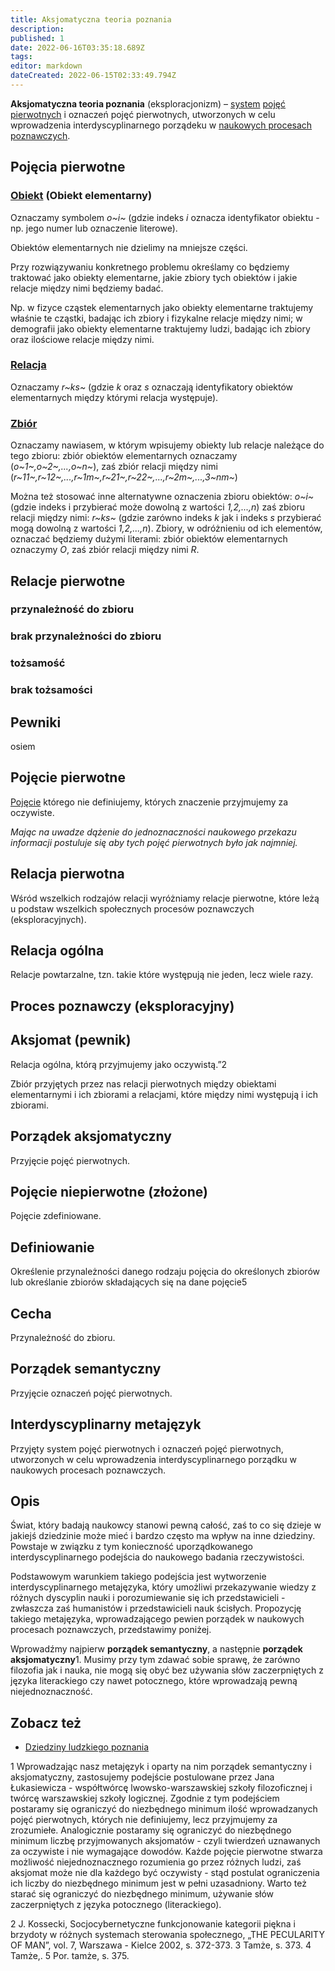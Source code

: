 ```yaml
---
title: Aksjomatyczna teoria poznania
description: 
published: 1
date: 2022-06-16T03:35:18.689Z
tags: 
editor: markdown
dateCreated: 2022-06-15T02:33:49.794Z
---
```


**Aksjomatyczna teoria poznania** (eksploracjonizm) – [system](/System) [pojęć pierwotnych](/Aksjomatyczna_teoria_poznania#pojęcie-pierwotne) i oznaczeń pojęć pierwotnych, utworzonych w celu wprowadzenia interdyscyplinarnego porządeku w [naukowych procesach poznawczych](/Dziedziny_ludzkiego_poznania#nauka).

## Pojęcia pierwotne

### [**Obiekt**](/Obiekt) (Obiekt elementarny)

Oznaczamy symbolem *o~i~* (gdzie indeks *i* oznacza identyfikator obiektu - np. jego numer lub oznaczenie literowe).

Obiektów elementarnych nie dzielimy na mniejsze części.

Przy rozwiązywaniu konkretnego problemu określamy co będziemy traktować jako obiekty elementarne, jakie zbiory tych obiektów i jakie relacje między nimi będziemy badać.

Np. w fizyce cząstek elementarnych jako obiekty elementarne traktujemy właśnie te cząstki, badając ich zbiory i fizykalne relacje między nimi; w demografii jako obiekty elementarne traktujemy ludzi, badając ich zbiory oraz ilościowe relacje między nimi.

### [**Relacja**](/Relacja)

Oznaczamy *r~ks~* (gdzie *k* oraz *s* oznaczają identyfikatory obiektów elementarnych między którymi relacja występuje).

### [**Zbiór**](/Zbiór)

Oznaczamy nawiasem, w którym wpisujemy obiekty lub relacje należące do tego zbioru: zbiór obiektów elementarnych oznaczamy (*o~1~,o~2~,...,o~n~*), zaś zbiór relacji między nimi (*r~11~,r~12~,...,r~1m~,r~21~,r~22~,...,r~2m~,...,3~nm~*)

Można też stosować inne alternatywne oznaczenia zbioru obiektów: *o~i~* (gdzie indeks i przybierać może dowolną z wartości *1,2,...,n*) zaś zbioru relacji między nimi: *r~ks~* (gdzie zarówno indeks *k* jak i indeks *s* przybierać mogą dowolną z wartości *1,2,...,n*). Zbiory, w odróżnieniu od ich elementów, oznaczać będziemy dużymi literami: zbiór obiektów elementarnych oznaczymy *O*, zaś zbiór relacji między nimi *R*.


## Relacje pierwotne

### przynależność do zbioru
### brak przynależności do zbioru
### tożsamość
### brak tożsamości

## Pewniki
osiem

## Pojęcie pierwotne
[Pojęcie](/Pojęcie) którego nie definiujemy, których znaczenie przyjmujemy za oczywiste.

*Mając na uwadze dążenie do jednoznaczności naukowego przekazu informacji postuluje się aby tych pojęć pierwotnych było jak najmniej.*

## Relacja pierwotna

Wśród wszelkich rodzajów relacji wyróżniamy relacje pierwotne, które leżą u podstaw wszelkich społecznych procesów poznawczych (eksploracyjnych).

## Relacja ogólna
Relacje powtarzalne, tzn. takie które występują nie jeden, lecz wiele razy.

## Proces poznawczy (eksploracyjny)

## Aksjomat (pewnik)

Relacja ogólna, którą przyjmujemy jako oczywistą.”2

Zbiór przyjętych przez nas relacji pierwotnych między obiektami elementarnymi i ich zbiorami a relacjami, które między nimi występują i ich zbiorami.

## Porządek aksjomatyczny

Przyjęcie pojęć pierwotnych.

## Pojęcie niepierwotne (złożone)

Pojęcie zdefiniowane.

## Definiowanie

Określenie przynależności danego rodzaju pojęcia do określonych zbiorów
lub określanie zbiorów składających się na dane pojęcie5

## Cecha

Przynależność do zbioru.

## Porządek semantyczny

Przyjęcie oznaczeń pojęć pierwotnych.

## Interdyscyplinarny metajęzyk

Przyjęty system pojęć pierwotnych i oznaczeń pojęć pierwotnych, utworzonych w celu wprowadzenia interdyscyplinarnego porządku w naukowych procesach poznawczych.

## Opis

Świat, który badają naukowcy stanowi pewną całość, zaś to co się dzieje w jakiejś dziedzinie może mieć i bardzo często ma wpływ na inne dziedziny. Powstaje w związku z tym konieczność uporządkowanego interdyscyplinarnego podejścia do naukowego badania rzeczywistości.

Podstawowym warunkiem takiego podejścia jest wytworzenie
interdyscyplinarnego metajęzyka, który umożliwi przekazywanie
wiedzy z różnych dyscyplin nauki i porozumiewanie się ich
przedstawicieli - zwłaszcza zaś humanistów i przedstawicieli nauk ścisłych. Propozycję takiego metajęzyka, wprowadzającego pewien porządek w naukowych procesach poznawczych, przedstawimy poniżej.

Wprowadźmy najpierw **porządek semantyczny**, a następnie **porządek aksjomatyczny**1. Musimy przy tym zdawać sobie sprawę, że zarówno filozofia jak i nauka, nie mogą się obyć bez używania słów zaczerpniętych z języka literackiego czy nawet potocznego, które wprowadzają pewną niejednoznaczność.

## Zobacz też

- [Dziedziny ludzkiego poznania](/Dziedziny_ludzkiego_poznania)


1 Wprowadzając nasz metajęzyk i oparty na nim porządek semantyczny i aksjomatyczny, zastosujemy podejście postulowane przez Jana Łukasiewicza - współtwórcę lwowsko-warszawskiej szkoły filozoficznej i twórcę warszawskiej szkoły logicznej. Zgodnie z tym podejściem postaramy się ograniczyć do niezbędnego minimum ilość wprowadzanych pojęć pierwotnych, których nie definiujemy, lecz przyjmujemy za zrozumiełe. Analogicznie postaramy się ograniczyć do niezbędnego minimum liczbę przyjmowanych aksjomatów - czyli twierdzeń uznawanych za oczywiste i nie wymagające dowodów. Każde pojęcie pierwotne stwarza możliwość niejednoznacznego rozumienia go przez różnych ludzi, zaś aksjomat może nie dla każdego być oczywisty - stąd postulat ograniczenia ich liczby do niezbędnego minimum jest w pełni uzasadniony. Warto też starać się ograniczyć do niezbędnego minimum, używanie słów zaczerpniętych z języka potocznego (literackiego).

2 J. Kossecki, Socjocybernetyczne funkcjonowanie kategorii piękna i brzydoty w różnych systemach sterowania społecznego, „THE PECULARITY OF MAN”, vol. 7, Warszawa - Kielce 2002, s. 372-373.
3 Tamże, s. 373.
4 Tamże,.
5 Por. tamże, s. 375.